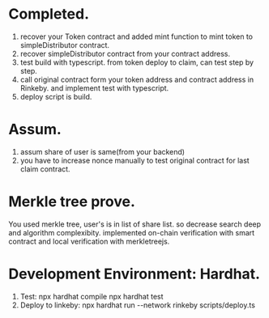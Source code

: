 # Completed. 
1. recover your Token contract and added mint function to mint token to simpleDistributor contract. 
2. recover simpleDistributor contract from your contract address. 
3. test build with typescript. from token deploy to claim, can test step by step. 
4. call original contract form your token address and contract address in Rinkeby. and implement test with typescript. 
5. deploy script is build. 

# Assum. 
1. assum share of user is same(from your backend)
2. you have to increase nonce manually to test original contract for last claim contract. 

# Merkle tree prove. 
You used merkle tree, user's is in list of share list. so decrease search deep and algorithm complexibity. 
implemented on-chain verification with smart contract and local verification with merkletreejs. 

# Development Environment: Hardhat. 
1. Test:
npx hardhat compile
npx hardhat test
2. Deploy to linkeby: 
npx hardhat run --network rinkeby scripts/deploy.ts

